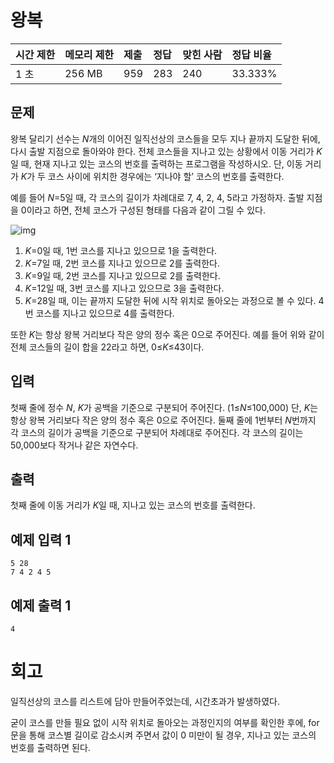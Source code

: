 # 왕복 

| 시간 제한 | 메모리 제한 | 제출 | 정답 | 맞힌 사람 | 정답 비율 |
| :-------- | :---------- | :--- | :--- | :-------- | :-------- |
| 1 초      | 256 MB      | 959  | 283  | 240       | 33.333%   |

## 문제

왕복 달리기 선수는 *N*개의 이어진 일직선상의 코스들을 모두 지나 끝까지 도달한 뒤에, 다시 출발 지점으로 돌아와야 한다. 전체 코스들을 지나고 있는 상황에서 이동 거리가 *K*일 때, 현재 지나고 있는 코스의 번호를 출력하는 프로그램을 작성하시오. 단, 이동 거리가 *K*가 두 코스 사이에 위치한 경우에는 ‘지나야 할’ 코스의 번호를 출력한다.

예를 들어 *N*=5일 때, 각 코스의 길이가 차례대로 7, 4, 2, 4, 5라고 가정하자. 출발 지점을 0이라고 하면, 전체 코스가 구성된 형태를 다음과 같이 그릴 수 있다.

![img](https://upload.acmicpc.net/31205870-182b-4c54-ad41-2c4892be90a9/-/preview/)

1. *K*=0일 때, 1번 코스를 지나고 있으므로 1을 출력한다.
2. *K*=7일 때, 2번 코스를 지나고 있으므로 2를 출력한다.
3. *K*=9일 때, 2번 코스를 지나고 있으므로 2를 출력한다.
4. *K*=12일 때, 3번 코스를 지나고 있으므로 3을 출력한다.
5. *K*=28일 때, 이는 끝까지 도달한 뒤에 시작 위치로 돌아오는 과정으로 볼 수 있다. 4번 코스를 지나고 있으므로 4를 출력한다.

또한 *K*는 항상 왕복 거리보다 작은 양의 정수 혹은 0으로 주어진다. 예를 들어 위와 같이 전체 코스들의 길이 합을 22라고 하면, 0≤*K*≤43이다.

## 입력

첫째 줄에 정수 *N*, *K*가 공백을 기준으로 구분되어 주어진다. (1≤*N*≤100,000) 단, *K*는 항상 왕복 거리보다 작은 양의 정수 혹은 0으로 주어진다. 둘째 줄에 1번부터 *N*번까지 각 코스의 길이가 공백을 기준으로 구분되어 차례대로 주어진다. 각 코스의 길이는 50,000보다 작거나 같은 자연수다.

## 출력

첫째 줄에 이동 거리가 *K*일 때, 지나고 있는 코스의 번호를 출력한다.

## 예제 입력 1 

```
5 28
7 4 2 4 5
```

## 예제 출력 1 

```
4
```

# 회고

일직선상의 코스를 리스트에 담아 만들어주었는데, 시간초과가 발생하였다.

굳이 코스를 만들 필요 없이 시작 위치로 돌아오는 과정인지의 여부를 확인한 후에, for문을 통해 코스별 길이로 감소시켜 주면서 값이 0 미만이 될 경우, 지나고 있는 코스의 번호를 출력하면 된다. 